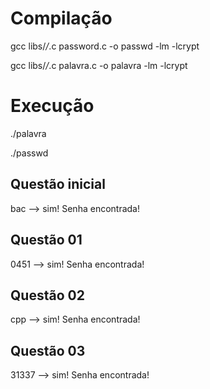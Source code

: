 # Compilação
gcc libs/*/*.c password.c -o passwd -lm -lcrypt

gcc libs/*/*.c palavra.c -o palavra -lm -lcrypt

# Execução
./palavra

./passwd

## Questão inicial
bac --> sim! Senha encontrada!

## Questão 01
0451 --> sim! Senha encontrada!

## Questão 02
cpp --> sim! Senha encontrada!

## Questão 03
31337 --> sim! Senha encontrada!